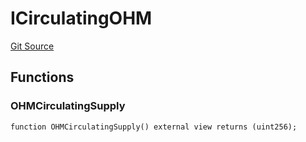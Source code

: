 # ICirculatingOHM
[Git Source](https://github.com/KlimaDAO/klimadao-solidity/blob/36109e4551048e978d232da5905a9cf6eaf3e3e2/src/protocol/pKLIMA/AltExercisepKLIMA.sol)


## Functions
### OHMCirculatingSupply


```solidity
function OHMCirculatingSupply() external view returns (uint256);
```


